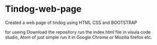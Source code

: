 # Tindog-web-page
Created a web page of tindog using HTML CSS  and BOOTSTRAP

for useing Download the repository run the index.html file in visula code studio, Atom of just simple run it in Google Chrome or Mozilla firefox etc.

